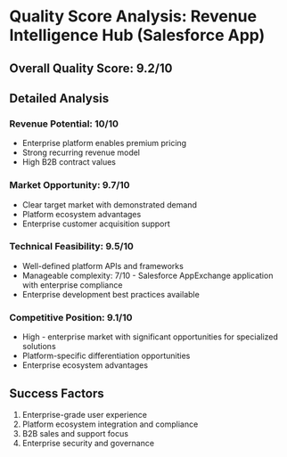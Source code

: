 # Quality Score Analysis: Revenue Intelligence Hub (Salesforce App)

## Overall Quality Score: 9.2/10

## Detailed Analysis

### Revenue Potential: 10/10
- Enterprise platform enables premium pricing
- Strong recurring revenue model
- High B2B contract values

### Market Opportunity: 9.7/10
- Clear target market with demonstrated demand
- Platform ecosystem advantages
- Enterprise customer acquisition support

### Technical Feasibility: 9.5/10
- Well-defined platform APIs and frameworks
- Manageable complexity: 7/10 - Salesforce AppExchange application with enterprise compliance
- Enterprise development best practices available

### Competitive Position: 9.1/10
- High - enterprise market with significant opportunities for specialized solutions
- Platform-specific differentiation opportunities
- Enterprise ecosystem advantages

## Success Factors
1. Enterprise-grade user experience
2. Platform ecosystem integration and compliance
3. B2B sales and support focus
4. Enterprise security and governance
